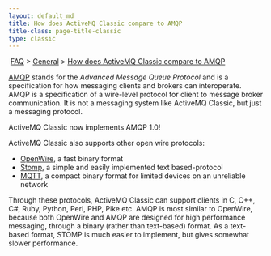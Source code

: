 ```yaml
---
layout: default_md
title: How does ActiveMQ Classic compare to AMQP 
title-class: page-title-classic
type: classic
---
```


 [FAQ](faq) > [General](general) > [How does ActiveMQ Classic compare to AMQP](how-does-activemq-classic-compare-to-amqp)


[AMQP](amqp) stands for the _Advanced Message Queue Protocol_ and is a specification for how messaging clients and brokers can interoperate. AMQP is a specification of a wire-level protocol for client to message broker communication. It is not a messaging system like ActiveMQ Classic, but just a messaging protocol.

ActiveMQ Classic now implements AMQP 1.0!

ActiveMQ Classic also supports other open wire protocols:

*   [OpenWire](openwire), a fast binary format
*   [Stomp](stomp), a simple and easily implemented text based-protocol
*   [MQTT](mqtt), a compact binary format for limited devices on an unreliable network

Through these protocols, ActiveMQ Classic can support clients in C, C++, C#, Ruby, Python, Perl, PHP, Pike etc. AMQP is most similar to OpenWire, because both OpenWire and AMQP are designed for high performance messaging, through a binary (rather than text-based) format. As a text-based format, STOMP is much easier to implement, but gives somewhat slower performance.

